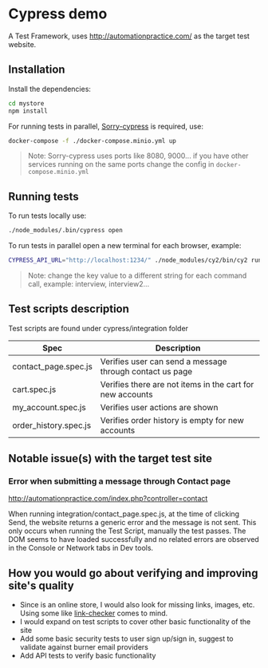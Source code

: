 # Cypress demo

A Test Framework, uses http://automationpractice.com/ as the target test website.

## Installation

Install the dependencies:

```sh
cd mystore
npm install
```

For running tests in parallel, [Sorry-cypress](https://github.com/sorry-cypress/sorry-cypress) 
is required, use:

```sh
docker-compose -f ./docker-compose.minio.yml up
```

> Note: Sorry-cypress uses ports like 8080, 9000... if you have other services running on the same
ports change the config in `docker-compose.minio.yml`

## Running tests

To run tests locally use:

```sh
./node_modules/.bin/cypress open
```

To run tests in parallel open a new terminal for each browser, example:

```sh
CYPRESS_API_URL="http://localhost:1234/" ./node_modules/cy2/bin/cy2 run --parallel --record --key interview --ci-build-id interview --browser edge
```

> Note: change the key value to a different string for each command call, example: interview, interview2...

## Test scripts description

Test scripts are found under cypress/integration folder

| Spec | Description |
| ------ | ------ |
| contact_page.spec.js | Verifies user can send a message through contact us page |
| cart.spec.js | Verifies there are not items in the cart for new accounts |
| my_account.spec.js | Verifies user actions are shown |
| order_history.spec.js | Verifies order history is empty for new accounts |

## Notable issue(s) with the target test site

### Error when submitting a message through Contact page

http://automationpractice.com/index.php?controller=contact

When running integration/contact_page.spec.js, at the time of clicking Send, the website returns a generic error and the message is not sent. This only occurs when running the Test Script, manually the test passes. The DOM seems to have loaded successfully and no related errors are observed in the Console or Network tabs in Dev tools.

## How you would go about verifying and improving site's quality

- Since is an online store, I would also look for missing links, images, etc. Using some like [link-checker](https://github.com/timaschew/link-checker) comes to mind.
- I would expand on test scripts to cover other basic functionality of the site
- Add some basic security tests to user sign up/sign in, suggest to validate against burner email providers
- Add API tests to verify basic functionality
